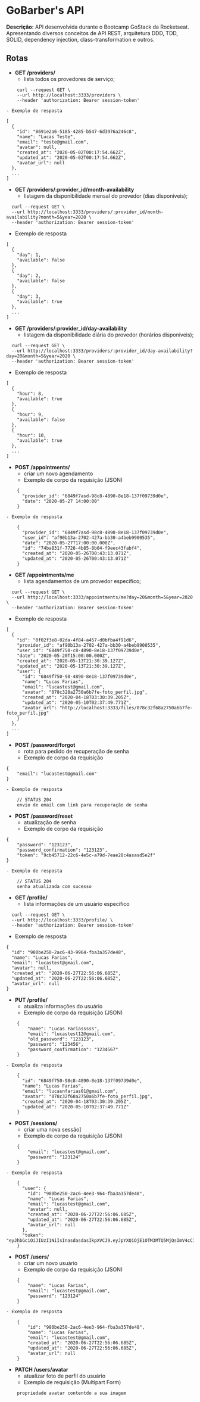 # GoBarber's API

**Descrição:** API desenvolvida durante o Bootcamp GoStack da Rocketseat. Apresentando diversos conceitos de API REST, arquitetura DDD, TDD, SOLID, dependency injection, class-transformation e outros.

## Rotas

  - **GET /providers/**
    - lista todos os provedores de serviço;
```
    curl --request GET \
    --url http://localhost:3333/providers \
    --header 'authorization: Bearer session-token'
```

    - Exemplo de resposta
```
[
  {
    "id": "8691e2a6-5185-4285-b547-6d3976a246c8",
    "name": "Lucas Teste",
    "email": "teste@gmail.com",
    "avatar": null,
    "created_at": "2020-05-02T00:17:54.662Z",
    "updated_at": "2020-05-02T00:17:54.662Z",
    "avatar_url": null
  },
  ...
]
```

  - **GET /providers/:provider_id/month-availability**
    - listagem da disponibilidade mensal do provedor (dias disponíveis);
  ```
    curl --request GET \
    --url http://localhost:3333/providers/:provider_id/month-availability?month=5&year=2020 \
    --header 'authorization: Bearer session-token'
  ```

  - Exemplo de resposta
```
[
  {
    "day": 1,
    "available": false
  },
  {
    "day": 2,
    "available": false
  },
  {
    "day": 3,
    "available": true
  },
  ...
]
```

  - **GET /providers/:provider_id/day-availability**
    - listagem da disponibilidade diária do provedor (horários disponíveis);
  ```
    curl --request GET \
    --url http://localhost:3333/providers/:provider_id/day-availability?day=20&month=5&year=2020 \
    --header 'authorization: Bearer session-token'
  ```

  - Exemplo de resposta
```
[
  {
    "hour": 8,
    "available": true
  },
  {
    "hour": 9,
    "available": false
  },
  {
    "hour": 10,
    "available": true
  },
  ...
]
```

  - **POST /appointments/**
    - criar um novo agendamento
    - Exemplo de corpo da requisição (JSON)
```
    {
      "provider_id": "6849f7asd-98c8-4890-8e18-137f09739d0e",
      "date": "2020-05-27 14:00:00"
    }
```
    - Exemplo de resposta
```
    {
      "provider_id": "6849f7asd-98c8-4890-8e18-137f09739d0e",
      "user_id": "af90b13a-2702-427a-bb30-a4beb9900535",
      "date": "2020-05-27T17:00:00.000Z",
      "id": "74ba831f-7728-4b85-8b04-f9eec43fabf4",
      "created_at": "2020-05-26T00:43:13.071Z",
      "updated_at": "2020-05-26T00:43:13.071Z"
    }
```
  - **GET /appointments/me**
    - lista agendamentos de um provedor específico;
  ```
    curl --request GET \
    --url http://localhost:3333/appointments/me?day=20&month=5&year=2020 \
    --header 'authorization: Bearer session-token'
  ```
   - Exemplo de resposta
```
[
  {
    "id": "0f02f3e8-02da-4f84-a457-d0bfba4f91d6",
    "provider_id": "af90b13a-2702-427a-bb30-a4beb9900535",
    "user_id": "6849f750-c8-4890-8e18-137f09739d0e",
    "date": "2020-05-20T15:00:00.000Z",
    "created_at": "2020-05-13T21:30:39.127Z",
    "updated_at": "2020-05-13T21:30:39.127Z",
    "user": {
      "id": "6849f750-98-4890-8e18-137f09739d0e",
      "name": "Lucas Farias",
      "email": "lucastest@gmail.com",
      "avatar": "078c328a2750a6b7fe-foto_perfil.jpg",
      "created_at": "2020-04-18T03:30:39.205Z",
      "updated_at": "2020-05-10T02:37:49.771Z",
      "avatar_url": "http://localhost:3333/files/078c32f68a2750a6b7fe-foto_perfil.jpg"
    }
  },
  ...
]
```

  - **POST /password/forgot**
    - rota para pedido de recuperação de senha
    - Exemplo de corpo da requisição
```
{
	"email": "lucastest@gmail.com"
}
```
    - Exemplo de resposta
```
    // STATUS 204
    envio de email com link para recuperação de senha
```
  - **POST /password/reset**
    - atualização de senha
    - Exemplo de corpo da requisição
```
{
	"password": "123123",
	"password_confirmation": "123123",
	"token": "9cb45712-22c6-4e5c-a79d-7eae28c4asasd5e2f"
}
```
    - Exemplo de resposta
```
    // STATUS 204
    senha atualizada com sucesso
```
  - **GET /profile/**
    - lista informações de um usuário específico
  ```
    curl --request GET \
    --url http://localhost:3333/profile/ \
    --header 'authorization: Bearer session-token'
  ```
   - Exemplo de resposta
```
{
  "id": "980be250-2ac6-43-9964-fba3a357de48",
  "name": "Lucas Farias",
  "email": "lucastest@gmail.com",
  "avatar": null,
  "created_at": "2020-06-27T22:56:06.685Z",
  "updated_at": "2020-06-27T22:56:06.685Z",
  "avatar_url": null
}
```

  - **PUT /profile/**
    - atualiza informações do usuário
    - Exemplo de corpo da requisição (JSON)
```
    {
    	"name": "Lucas Fariasssss",
    	"email": "lucastest12@gmail.com",
    	"old_password": "123123",
    	"password": "123456",
    	"password_confirmation": "1234567"
    }
```
    - Exemplo de resposta
```
    {
      "id": "6849f750-98c8-4890-8e18-137f09739d0e",
      "name": "Lucas Farias",
      "email": "lucasnfarias01@gmail.com",
      "avatar": "078c32f68a2750a6b7fe-foto_perfil.jpg",
      "created_at": "2020-04-18T03:30:39.205Z",
      "updated_at": "2020-05-10T02:37:49.771Z"
    }
```
  - **POST /sessions/**
    - criar uma nova sessão]
    - Exemplo de corpo da requisição (JSON)
```
    {
    	"email": "lucastest@gmail.com",
    	"password": "123124"
    }
```
    - Exemplo de resposta
```
    {
      "user": {
        "id": "980be250-2ac6-4ee3-964-fba3a357de48",
        "name": "Lucas Farias",
        "email": "lucastest@gmail.com",
        "avatar": null,
        "created_at": "2020-06-27T22:56:06.685Z",
        "updated_at": "2020-06-27T22:56:06.685Z",
        "avatar_url": null
      },
      "token": "eyJhbGciOiJIUzI1NiIsInasdasdasIkpXVCJ9.eyJpYXQiOjE1OTM3MTQ5MjQsImV4cCI6MTU5MzgwMTMyNCwic3ViIjoiOTgwYmUyNTAtMmFjNi00ZWUzLTk5NjQtZmJhM2EzNTdkZTQ4In0.s2edUF4iPwcC6k5QYW6cwUiPwBdzQlMYy0iz4EekESw"
    }
```
  - **POST /users/**
    - criar um novo usuário
    - Exemplo de corpo da requisição (JSON)
```
    {
    	"name": "Lucas Farias",
    	"email": "lucastest@gmail.com",
    	"password": "123124"
    }
```

    - Exemplo de resposta
```
    {
        "id": "980be250-2ac6-4ee3-964-fba3a357de48",
        "name": "Lucas Farias",
        "email": "lucastest@gmail.com",
        "created_at": "2020-06-27T22:56:06.685Z",
        "updated_at": "2020-06-27T22:56:06.685Z",
        "avatar_url": null
    }
```
  - **PATCH /users/avatar**
    - atualizar foto de perfil do usuário
    - Exemplo de requisição (Multipart Form)
```
    propriedade avatar contentdo a sua imagem
```
